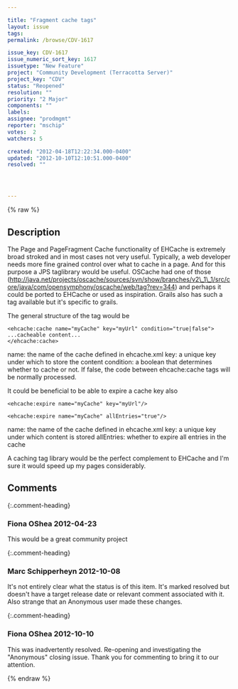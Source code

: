 ```yaml
---

title: "Fragment cache tags"
layout: issue
tags: 
permalink: /browse/CDV-1617

issue_key: CDV-1617
issue_numeric_sort_key: 1617
issuetype: "New Feature"
project: "Community Development (Terracotta Server)"
project_key: "CDV"
status: "Reopened"
resolution: ""
priority: "2 Major"
components: ""
labels: 
assignee: "prodmgmt"
reporter: "mschip"
votes:  2
watchers: 5

created: "2012-04-18T12:22:34.000-0400"
updated: "2012-10-10T12:10:51.000-0400"
resolved: ""




---
```


{% raw %}

## Description

<div markdown="1" class="description">

The Page and PageFragment Cache functionality of EHCache is extremely broad stroked and in most cases not very useful. Typically, a web developer needs more fine grained control over what to cache in a page. And for this purpose a JPS taglibrary would be useful. OSCache had one of those (http://java.net/projects/oscache/sources/svn/show/branches/v2\_1\_1/src/core/java/com/opensymphony/oscache/web/tag?rev=344) and perhaps it could be ported to EHCache or used as inspiration. Grails also has such a tag available but it's specific to grails. 

The general structure of the tag would be 

```
<ehcache:cache name="myCache" key="myUrl" condition="true|false">
...cacheable content...
</ehcache:cache>
```

name: the name of the cache defined in ehcache.xml
key: a unique key under which to store the content
condition: a boolean that determines whether to cache or not. If false, the code between ehcache:cache tags will be normally processed.

It could be beneficial to be able to expire a cache key also

```
<ehcache:expire name="myCache" key="myUrl"/>

<ehcache:expire name="myCache" allEntries="true"/>
```


name: the name of the cache defined in ehcache.xml
key: a unique key under which content is stored
allEntries: whether to expire all entries in the cache

A caching tag library would be the perfect complement to EHCache and I'm sure it would speed up my pages considerably.

</div>

## Comments


{:.comment-heading}
### **Fiona OShea** <span class="date">2012-04-23</span>

<div markdown="1" class="comment">

This would be  a great community project

</div>


{:.comment-heading}
### **Marc Schipperheyn** <span class="date">2012-10-08</span>

<div markdown="1" class="comment">

It's not entirely clear what the status is of this item. It's marked resolved but doesn't have a target release date or relevant comment associated with it. Also strange that an Anonymous user made these changes.

</div>


{:.comment-heading}
### **Fiona OShea** <span class="date">2012-10-10</span>

<div markdown="1" class="comment">

This was inadvertently resolved.
Re-opening and investigating the "Anonymous" closing issue.
Thank you for commenting to bring it to our attention.


</div>



{% endraw %}
